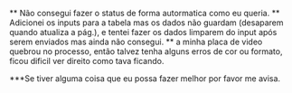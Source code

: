 ** Não consegui fazer o status de forma autormatica como eu queria.
** Adicionei os inputs para a tabela mas os dados não guardam (desaparem quando atualiza a pág.), e tentei fazer os dados limparem do input após serem enviados mas ainda não consegui.
** a minha placa de video quebrou no processo, então talvez tenha alguns erros de cor ou formato, ficou dificil ver direito como tava ficando.


***Se tiver alguma coisa que eu possa fazer melhor por favor me avisa.
